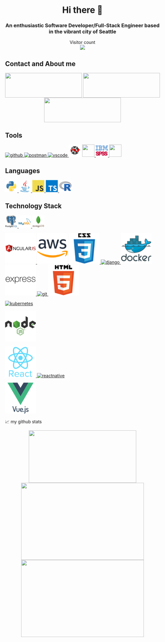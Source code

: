 <h1 align="center">Hi there 👋</h1>
<h3 align="center">An enthusiastic Software Developer/Full-Stack Engineer based in the vibrant city of Seattle</h3>

<!--
- 👀 I'm an avid snowboarder in my free time.
- 🌱 I'm currently specializing in Computer Software Engineering.
- I'm actively seeking internship or full-time opportunities.
<p align="left"> <img src="https://komarev.com/ghpvc/?username=ihsuanhu&label=Profile%20views&color=0e75b6&style=flat" alt="ihsuanhu" /> </p>
-->
<p align="center"> 
  Visitor count<br>
  <img src="https://profile-counter.glitch.me/ihsuanhu/count.svg" />
</p>

## Contact and About me
<p align="center">
<a href="https://www.linkedin.com/in/i-hsuan-hu-188367223/" target="blank"><img align="center" src="https://img.shields.io/badge/LinkedIn-0077B5?style=for-the-badge&logo=linkedin&logoColor=white" height="80" width="250" /></a>
<a href="https://leetcode.com/ihu/"><img align="center" src="https://img.shields.io/badge/-LeetCode-FFA116?style=for-the-badge&logo=LeetCode&logoColor=black" height="80" width="250"/></a>
<a href = "mailto:ihsuanhu@gmail.com?subject = Feedback&body = Message"> <img align="center" src="https://img.shields.io/badge/Gmail-D14836?style=for-the-badge&logo=gmail&logoColor=white" height="80" width="250"/></a>
</p>

## Tools
<a href="https://github.com" target="_blank"> <img src="https://logodix.com/logo/64439.png" alt="github" width="40" height="40"/> </a>
<a href="https://postman.com" target="_blank"> <img src="https://www.vectorlogo.zone/logos/getpostman/getpostman-icon.svg" alt="postman" width="40" height="40"/> </a>
<a href="https://code.visualstudio.com/" target="_blank"> <img src="https://cdn.jsdelivr.net/gh/devicons/devicon/icons/vscode/vscode-original.svg" alt="vscode" width="40" height="40"/> </a>
<a href="https://www.spyder-ide.org/" target="_blank"> <img src="https://github.com/spyder-ide/spyder/blob/master/img_src/spyder.svg" width="40" height="40" /></a>
<a href="https://www.jetbrains.com/idea/" target="_blank"> <img src="https://upload.wikimedia.org/wikipedia/commons/9/9c/IntelliJ_IDEA_Icon.svg" width="40" height="40"/> </a>
<a href="https://www.ibm.com/products/spss-statistics" target="_blank"><img src="https://github.com/devicons/devicon/blob/v2.15.1/icons/spss/spss-original.svg" width="40" height="40"/> </a>
<a href="https://posit.co/download/rstudio-desktop/" target="_blank"> <img src="https://cdn.icon-icons.com/icons2/1381/PNG/512/rstudio_94807.png" width="40" height="40"/> </a>

## Languages
<a href="https://www.python.org" target="_blank"> <img src="https://raw.githubusercontent.com/devicons/devicon/master/icons/python/python-original.svg" alt="python" width="40" height="40"/> </a>
<a href="https://www.java.com" target="_blank"> <img src="https://raw.githubusercontent.com/devicons/devicon/master/icons/java/java-original.svg" alt="java" width="40" height="40"/> </a>
<a href="https://developer.mozilla.org/en-US/docs/Web/JavaScript" target="_blank"> <img src="https://raw.githubusercontent.com/devicons/devicon/master/icons/javascript/javascript-original.svg" alt="javascript" width="40" height="40"/> </a> 
<a href="https://www.typescriptlang.org/" target="_blank"> <img src="https://raw.githubusercontent.com/devicons/devicon/master/icons/typescript/typescript-original.svg" alt="typescript" width="40" height="40"/> </a>
<a href="https://www.r-project.org/"> <img src="https://github.com/devicons/devicon/blob/master/icons/r/r-original.svg" width="40" height="40"/> </a>

## Technology Stack
<a href="https://www.postgresql.org" target="_blank"> <img src="https://raw.githubusercontent.com/devicons/devicon/master/icons/postgresql/postgresql-original-wordmark.svg" alt="postgresql" width="40" height="40"/> </a> 
<a href="https://www.mysql.com/" target="_blank"> <img src="https://raw.githubusercontent.com/devicons/devicon/master/icons/mysql/mysql-original-wordmark.svg" alt="mysql" width="40" height="40"/> </a> 
<a href="https://www.mongodb.com/" target="_blank"> <img src="https://raw.githubusercontent.com/devicons/devicon/master/icons/mongodb/mongodb-original-wordmark.svg" alt="mongodb" width="40" height="40"/> </a>


<a href="https://angular.io" target="_blank"> <img src="https://raw.githubusercontent.com/devicons/devicon/master/icons/angularjs/angularjs-original-wordmark.svg" alt="angularjs" width="100" height="100"/> </a> 
<a href="https://aws.amazon.com" target="_blank"> <img src="https://raw.githubusercontent.com/devicons/devicon/master/icons/amazonwebservices/amazonwebservices-original-wordmark.svg" alt="aws" width="100" height="100"/> </a> 
<a href="https://www.w3schools.com/css/" target="_blank"> <img src="https://raw.githubusercontent.com/devicons/devicon/master/icons/css3/css3-original-wordmark.svg" alt="css3" width="100" height="100"/> </a> 
<a href="https://www.djangoproject.com/" target="_blank"> <img src="https://cdn.worldvectorlogo.com/logos/django.svg" alt="django" width="100" height="100"/> </a> 
<a href="https://www.docker.com/" target="_blank" rel="noreferrer"> <img src="https://raw.githubusercontent.com/devicons/devicon/master/icons/docker/docker-original-wordmark.svg" alt="docker" width="100" height="100"/> </a> 
<a href="https://expressjs.com" target="_blank"> <img src="https://raw.githubusercontent.com/devicons/devicon/master/icons/express/express-original-wordmark.svg" alt="express" width="100" height="100"/> </a> 
<a href="https://git-scm.com/" target="_blank"> <img src="https://www.vectorlogo.zone/logos/git-scm/git-scm-icon.svg" alt="git" width="100" height="100"/> </a> 
<a href="https://html.spec.whatwg.org/multipage/" target="_blank"> <img src="https://raw.githubusercontent.com/devicons/devicon/master/icons/html5/html5-original-wordmark.svg" alt="html5" width="100" height="100"/> </a> 
 
<a href="https://kubernetes.io" target="_blank"> <img src="https://www.vectorlogo.zone/logos/kubernetes/kubernetes-icon.svg" alt="kubernetes" width="100" height="100"/> </a> 


<a href="https://nodejs.org" target="_blank"> <img src="https://raw.githubusercontent.com/devicons/devicon/master/icons/nodejs/nodejs-original-wordmark.svg" alt="nodejs" width="100" height="100"/> </a> 


<a href="https://reactjs.org/" target="_blank"> <img src="https://raw.githubusercontent.com/devicons/devicon/master/icons/react/react-original-wordmark.svg" alt="react" width="100" height="100"/> </a> 
<a href="https://reactnative.dev/" target="_blank"> <img src="https://reactnative.dev/img/header_logo.svg" alt="reactnative" width="100" height="100"/> </a> 

<a href="https://vuejs.org/" target="_blank"> <img src="https://raw.githubusercontent.com/devicons/devicon/master/icons/vuejs/vuejs-original-wordmark.svg" alt="vuejs" width="100" height="100"/> </a> 

<!--
<a href="https://azure.microsoft.com/en-in/" target="_blank" rel="noreferrer"> <img src="https://www.vectorlogo.zone/logos/microsoft_azure/microsoft_azure-icon.svg" alt="azure" width="40" height="40"/> </a> 
<a href="https://getbootstrap.com" target="_blank" rel="noreferrer"> <img src="https://raw.githubusercontent.com/devicons/devicon/master/icons/bootstrap/bootstrap-plain-wordmark.svg" alt="bootstrap" width="40" height="40"/> </a> 
<a href="https://circleci.com" target="_blank" rel="noreferrer"> <img src="https://www.vectorlogo.zone/logos/circleci/circleci-icon.svg" alt="circleci" width="100" height="100"/> </a> 
<a href="https://graphql.org" target="_blank" rel="noreferrer"> <img src="https://www.vectorlogo.zone/logos/graphql/graphql-icon.svg" alt="graphql" width="40" height="40"/> </a> 
<a href="https://gulpjs.com" target="_blank" rel="noreferrer"> <img src="https://raw.githubusercontent.com/devicons/devicon/master/icons/gulp/gulp-plain.svg" alt="gulp" width="40" height="40"/> </a> 
<a href="https://www.mathworks.com/" target="_blank" rel="noreferrer"> <img src="https://upload.wikimedia.org/wikipedia/commons/2/21/Matlab_Logo.png" alt="matlab" width="40" height="40"/> </a> 
<a href="https://redis.io" target="_blank" rel="noreferrer"> <img src="https://raw.githubusercontent.com/devicons/devicon/master/icons/redis/redis-original-wordmark.svg" alt="redis" width="40" height="40"/> </a> 
<a href="https://redux.js.org" target="_blank" rel="noreferrer"> <img src="https://raw.githubusercontent.com/devicons/devicon/master/icons/redux/redux-original.svg" alt="redux" width="40" height="40"/> </a> 
-->


📈 my github stats
<p align="center">
<img align="center" src="https://github-readme-stats.vercel.app/api/top-langs?username=ihsuanhu&show_icons=true&layout=compact&theme=gotham&hide_border=true" height="170" width="350"/>
<img align="center" src="https://github-readme-stats.vercel.app/api?username=ihsuanhu&show_icons=true&theme=gotham&hide_border=true" height="250" width="400"/>
<img src="https://github-readme-streak-stats.herokuapp.com/?user=ihsuanhu&theme=gotham&hide_border=true" height="250" width="400"/>
</p>

<!--
<img align="center" src="https://github-readme-stats.vercel.app/api/pin?username=ihsuanhu&repo=cs-548"/>
**IHsuanHu/IHsuanHu** is a ✨ _special_ ✨ repository because its `README.md` (this file) appears on your GitHub profile.

Here are some ideas to get you started:

- 🔭 I’m currently working on ...
- 🌱 I’m currently learning ...
- 👯 I’m looking to collaborate on ...
- 🤔 I’m looking for help with ...
- 💬 Ask me about ...
- 📫 How to reach me: ...
- 😄 Pronouns: ...
- ⚡ Fun fact: ...
-->
